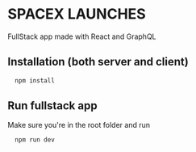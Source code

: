 # SPACEX LAUNCHES

FullStack app made with React and GraphQL

## Installation (both server and client)

```javascript
  npm install
```

## Run fullstack app

Make sure you're in the root folder and run

```javascript
  npm run dev
```

